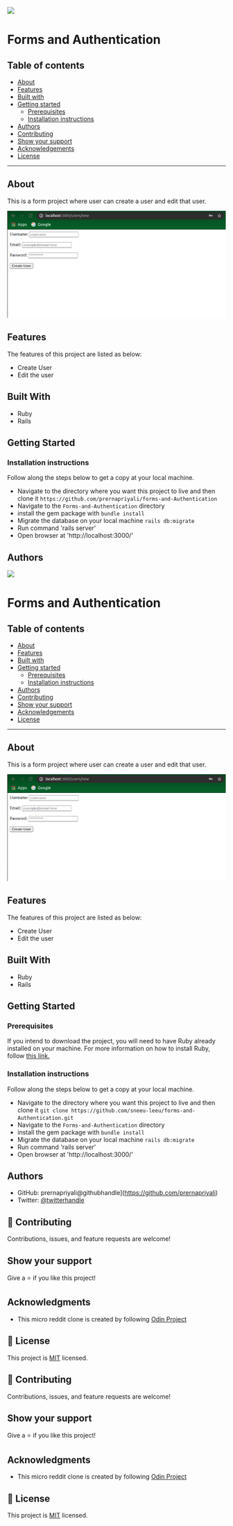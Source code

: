 ![](https://img.shields.io/badge/Microverse-blueviolet)

# Forms and Authentication

## Table of contents

- [About](#about)
- [Features](#features)
- [Built with](#built-with)
- [Getting started](#getting-started)
  * [Prerequisites](#prerequisites)
  * [Installation instructions](#installation-instructions)
- [Authors](#authors)
- [Contributing](#-contributing)
- [Show your support](#show-your-support)
- [Acknowledgements](#acknowledgments)
- [License](#-license)

---

## About

This is a form project where user can create a user and edit that user.

![Screenshot of form](./img/screen.png)

## Features

The features of this project are listed as below:

- Create User
- Edit the user

## Built With

- Ruby
- Rails

## Getting Started


### Installation instructions

Follow along the steps below to get a copy at your local machine.

- Navigate to the directory where you want this project to live and then clone it `https://github.com/prernapriyali/forms-and-Authentication`
- Navigate to the `Forms-and-Authentication` directory
- install the gem package with `bundle install`
- Migrate the database on your local machine `rails db:migrate`
- Run command 'rails server'
- Open browser at 'http://localhost:3000/'
## Authors

![](https://img.shields.io/badge/Microverse-blueviolet)

# Forms and Authentication

## Table of contents

- [About](#about)
- [Features](#features)
- [Built with](#built-with)
- [Getting started](#getting-started)
  * [Prerequisites](#prerequisites)
  * [Installation instructions](#installation-instructions)
- [Authors](#authors)
- [Contributing](#-contributing)
- [Show your support](#show-your-support)
- [Acknowledgements](#acknowledgments)
- [License](#-license)

---

## About

This is a form project where user can create a user and edit that user.

![Screenshot of form](./img/screen.png)

## Features

The features of this project are listed as below:

- Create User
- Edit the user

## Built With

- Ruby
- Rails

## Getting Started

### Prerequisites

If you intend to download the project, you will need to have Ruby already installed on your machine. For more information on how to install Ruby, follow [this link.](https://www.ruby-lang.org/en/downloads/)

### Installation instructions

Follow along the steps below to get a copy at your local machine.

- Navigate to the directory where you want this project to live and then clone it `git clone https://github.com/sneeu-leeu/forms-and-Authentication.git`
- Navigate to the `Forms-and-Authentication` directory
- install the gem package with `bundle install`
- Migrate the database on your local machine `rails db:migrate`
- Run command 'rails server'
- Open browser at 'http://localhost:3000/'
## Authors


- GitHub: prernapriyali@githubhandle](https://github.com/prernapriyali)
- Twitter: [@twitterhandle](https://twitter.com/prerna96440861)
## 🤝 Contributing

Contributions, issues, and feature requests are welcome!

## Show your support

Give a ⭐️ if you like this project!

## Acknowledgments

- This micro reddit clone is created by following [Odin Project](https://www.theodinproject.com/courses/ruby-on-rails/lessons/building-with-active-record-ruby-on-rails)

## 📝 License

This project is [MIT](./LICENSE) licensed.


## 🤝 Contributing

Contributions, issues, and feature requests are welcome!

## Show your support

Give a ⭐️ if you like this project!

## Acknowledgments

- This micro reddit clone is created by following [Odin Project](https://www.theodinproject.com/courses/ruby-on-rails/lessons/building-with-active-record-ruby-on-rails)

## 📝 License

This project is [MIT](./LICENSE) licensed.